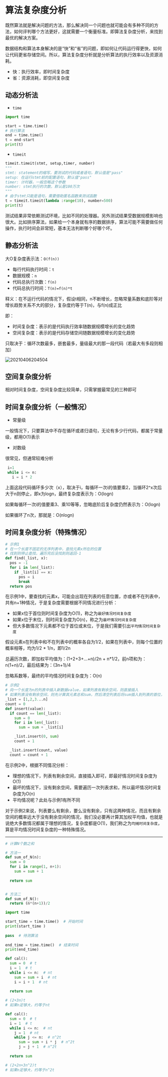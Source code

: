# 算法复杂度分析

既然算法就是解决问题的方法，那么解决同一个问题也就可能会有多种不同的方法，如何评判哪个方法更好，这就需要一个衡量标准。即算法复杂度分析，来找到最优的解决方案。

数据结构和算法本身解决的是“快”和“省”的问题，即如何让代码运行得更快，如何让代码更省存储空间。所以，算法复杂度分析就是分析算法的执行效率以及资源消耗。

- 快：执行效率，即时间复杂度
- 省：资源消耗，即空间复杂度

## 动态分析法

- `time`

```python
import time

start = time.time()
# 执行算法
end = time.time()
t = end-start
print(t)
```

- `timeit`

```python
timeit.timeit(stmt, setup,timer, number)
"""
stmt: statement的缩写，要测试的代码或者语句，默认值是"pass"
setup: 在运行stmt前的配置语句，默认值"pass"
timer: 计时器，一般忽略这个参数
number: stmt执行的次数，默认是100万次
"""
# 由于stmt只能是语句，需要借助匿名函数来测试函数
t = timeit.timeit(lambda :range(10), number=500)
print(t)
```

测试结果非常依赖测试环境，比如不同的处理器。另外测试结果受数据规模影响也很大。比如排序算法，如果给一个本身就有序的数据排序，算法可能不需要做任何操作，执行时间会非常短，基本无法判断哪个好哪个坏。

## 静态分析法

大O复杂度表示法：`O(f(n))`

- 每行代码执行时间：`t`
- 数据规模：`n`
- 代码总执行次数：`f(n)`
- 代码总执行时间：`T(n)=f(n)*t`

释义：在不运行代码的情况下，假设t相同，n不断增长，忽略常量系数和底阶等对增长趋势关系不大的部分，复杂度约等于T(n)，与f(n)成正比

即：

- 时间复杂度：表示的是代码执行效率随数据规模增长的变化趋势
- 空间复杂度：表示的是代码存储空间随数据规模增长的变化趋势

只取决于：循环次数最多，嵌套最多，量级最大的那一段代码（若最大有多段则相加）

![20210406204504](http://image.zuoright.com/20210406204504.png)

## 空间复杂度分析

相对时间复杂度，空间复杂度比较简单，只需掌握最常见的三种即可

## 时间复杂度分析（一般情况）

- 常量级

一般情况下，只要算法中不存在循环或递归语句，无论有多少行代码，都属于常量级，都用O(1)表示

- 对数级

很常见，但通常较难分析

```python
 i=1
 while i <= n:
   i = i * 2
```

上面这段代码循环多少次（x），取决于i，每循环一次i的值要乘2，当循环2^x次后大于n则停止，即x为logn，最终复杂度表示为：O(logn)

如果每循环一次i的值要乘3、乘10等等，忽略底阶后复杂度仍然表示为：O(logn)

如果循环了n次，那就是：O(nlogn)

## 时间复杂度分析（特殊情况）

```python
# 示例1
# 在一个长度不固定的无序列表中，查找元素x所在的位置
# 找到则停止查找，遍历完后没找到则返回-1
def find(_list, x):
  pos = -1
  for i in len(_list):
    if _list[i] == x:
      pos = i
      break
  return pos
```

在示例1中，要查找的元素x，可能会出现在列表的任意位置，亦或者不在列表中，共有n+1种情况，于是复杂度需要根据不同情况进行分析：

- 如果x位于首位则时间复杂度为O(1)，称之为`最好情况时间复杂度`
- 如果x位于末位，则时间复杂度为O(n)，称之为`最坏情况时间复杂度`
- 但大多数情况下元素都不位于首位或末位，于是我们需要引出`平均情况时间复杂度`

假设元素x在列表中和不在列表中的概率各自为1/2，如果在列表中，则每个位置的概率相等，均为1/2 * 1/n，即1/2n

总遍历次数，即加权平均值为：(1+2+3+...+n)/2n + n*1/2，前n项和为：n(1+n)/2，最后结果为：(3n+1)/4

忽略系数等，最终的平均情况时间复杂度为：O(n)

```python
# 示例2
# 向一个长度为n的列表中插入新数据value，如果列表有剩余空间，则直接插入
# 如果列表没有剩余空间，则先计算其元素总和sum，然后清空列表后将sum插入到列表的首位，再继续插入value
_list = [1,2,3...n]
count = 0
def insert(value):
  if count == len(_list):
    sum = 0
    for i in len(_list):
      sum = sum + _list[i]

    _list.insert(0, sum)
    count = 1

  _list.insert(count, value)
  count = count + 1
```

在示例2中，根据不同情况分析：

- 理想的情况下，列表有剩余空间，直接插入即可，即最好情况时间复杂度为O(1)
- 最坏的情况下，没有剩余空间，需要遍历一次列表求和，所以最坏情况时间复杂度为O(n)
- 平均情况呢？此处与示例1有所不同

对于示例2来说，列表要么有剩余，要么没有剩余，只有这两种情况，而且有剩余空间的概率远大于没有剩余空间的情况，我们没必要再计算其加权平均值，也就是说绝大多数情况都属于理想的情况，复杂度都是O(1)，我们称之为`均摊时间复杂度`，算是平均情况时间复杂度的一种特殊情况。

---

```python
# 计算N个数之和

# 方法一
def sum_of_N(n):
  sum = 0
  for i in range(1, n+1):
    sum = sum + 1
    
  return sum


# 方法二
def sum_of_N():
  return (n*(n+1))/2
```

```python
import time

start_time = time.time()  # 开始时间
print(start_time )
  
pass  # 待测算法
    
end_time = time.time()  # 结束时间
print(end_time)
```

```python
def cal():
  sum = 0  # t
  i = 1  # t
  while i <= n:  # nt
    sum = sum + i  # nt
    i = i + 1  # nt
  
  return sum

# (2+3n)t
# 如果n足够大，约等于nt
```

```python
def cal():
  sum = 0  # t
  i = 1  # t
  while i <= n:  # nt
    j = 1  # nt
    while j <= n:  # n^2t
      sum = sum + i * j  # n^2t
      j = j + 1  # n^2t
  
  return sum

# (2+2n+3n^2)t
# 如果n足够大，约等于n^2t
```

